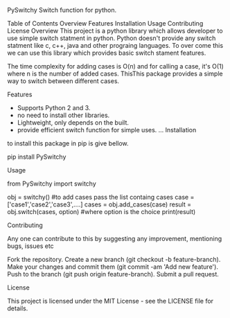PySwitchy
Switch function for python.

Table of Contents
Overview
Features
Installation
Usage
Contributing
License
Overview
This project is a python library which allows developer to use simple switch statment in python. Python doesn't provide any switch statment like c, c++, java and other prograing languages. To over come this we can use this library which provides basic switch stament features.

The time complexity for adding cases is O(n) and for  calling a case, it's O(1) where n is the number of added cases. ThisThis package provides a simple way to switch between different cases.

Features
- Supports Python 2 and 3.
- no need to install other libraries.
- Lightweight, only depends on the built.
- provide efficient switch function for simple uses.
...
Installation

to install this package in pip is give bellow.

pip install PySwitchy

Usage

from PySwitchy import switchy

obj = switchy()
#to add cases pass the list containg cases
case = ['case1','case2','case3',....]
cases = obj.add_cases(case)
result =  obj.switch(cases, option) #where option is the choice
print(result)

Contributing

Any one can contribute to this by suggesting any improvement, mentioning bugs, issues etc 

Fork the repository.
Create a new branch (git checkout -b feature-branch).
Make your changes and commit them (git commit -am 'Add new feature').
Push to the branch (git push origin feature-branch).
Submit a pull request.

License

This project is licensed under the MIT License - see the LICENSE file for details.